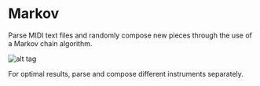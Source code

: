 # Markov
Parse MIDI text files and randomly compose new pieces through the use of a Markov chain algorithm.

![alt tag](http://i.imgur.com/PQFLiFb.png)

For optimal results, parse and compose different instruments separately.
